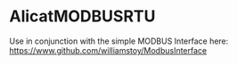# AlicatMODBUSRTU

Use in conjunction with the simple MODBUS Interface here: https://www.github.com/williamstoy/ModbusInterface
